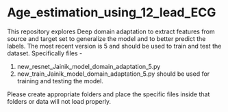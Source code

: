 # Age_estimation_using_12_lead_ECG
This repository explores Deep domain adaptation to extract features from source and target set to generalize the model and to better predict the labels.
The most recent version is 5 and should be used to train and test the dataset.
Specifically files - 
1) new_resnet_Jainik_model_domain_adaptation_5.py
2) new_train_Jainik_model_domain_adaptation_5.py
should be used for training and testing the model.

Please create appropriate folders and place the specific files inside that folders or data will not load properly.
